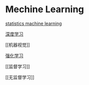 # Mechine Learning

[statistics machine learning](statistics-mechine-learning.md)

[深度学习](deep-learning.md)

[[机器视觉]]

[强化学习](reinforcement-learning.md)

[[监督学习]]

[[无监督学习]]
